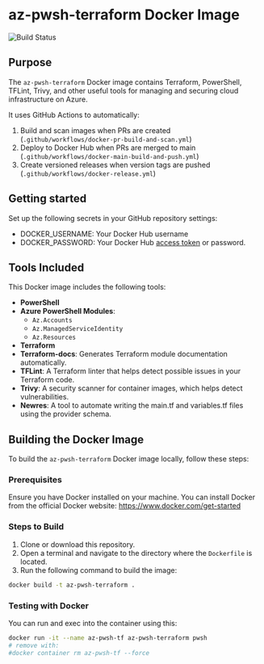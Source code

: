 # az-pwsh-terraform Docker Image

![Build Status](https://github.com/kewalaka/az-pwsh-terraform/actions/workflows/docker-pr-build-and-scan.yml/badge.svg)

## Purpose

The `az-pwsh-terraform` Docker image contains Terraform, PowerShell, TFLint, Trivy, and other useful tools for managing and securing cloud infrastructure on Azure.

It uses GitHub Actions to automatically:

1. Build and scan images when PRs are created (`.github/workflows/docker-pr-build-and-scan.yml`)
1. Deploy to Docker Hub when PRs are merged to main (`.github/workflows/docker-main-build-and-push.yml`)
1. Create versioned releases when version tags are pushed (`.github/workflows/docker-release.yml`)

## Getting started

Set up the following secrets in your GitHub repository settings:

- DOCKER_USERNAME: Your Docker Hub username
- DOCKER_PASSWORD: Your Docker Hub [access token](https://app.docker.com/settings/personal-access-tokens) or password.

## Tools Included

This Docker image includes the following tools:

- **PowerShell**
- **Azure PowerShell Modules**:
  - `Az.Accounts`
  - `Az.ManagedServiceIdentity`
  - `Az.Resources`
- **Terraform**
- **Terraform-docs**: Generates Terraform module documentation automatically.
- **TFLint**: A Terraform linter that helps detect possible issues in your Terraform code.
- **Trivy**: A security scanner for container images, which helps detect vulnerabilities.
- **Newres**: A tool to automate writing the main.tf and variables.tf files using the provider schema.

## Building the Docker Image

To build the `az-pwsh-terraform` Docker image locally, follow these steps:

### Prerequisites

Ensure you have Docker installed on your machine. You can install Docker from the official Docker website: <https://www.docker.com/get-started>

### Steps to Build

1. Clone or download this repository.
2. Open a terminal and navigate to the directory where the `Dockerfile` is located.
3. Run the following command to build the image:

```bash
docker build -t az-pwsh-terraform .
```

### Testing with Docker

You can run and exec into the container using this:

```bash
docker run -it --name az-pwsh-tf az-pwsh-terraform pwsh
# remove with:
#docker container rm az-pwsh-tf --force
```
